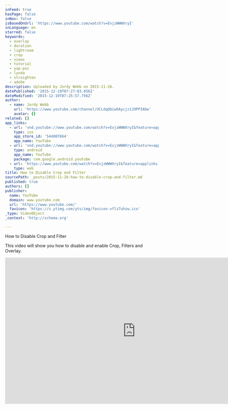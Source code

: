 ```yaml
---
inFeed: true
hasPage: false
inNav: false
isBasedOnUrl: 'https://www.youtube.com/watch?v=EvjzWWWXryI'
inLanguage: en
starred: false
keywords:
  - overlay
  - duration
  - lightroom
  - crop
  - views
  - tutorial
  - yap-poz
  - lynda
  - straighten
  - adobe
description: Uploaded by Jordy Webb on 2015-11-26.
datePublished: '2015-12-19T07:27:03.856Z'
dateModified: '2015-12-19T07:25:57.756Z'
author:
  - name: Jordy Webb
    url: 'https://www.youtube.com/channel/UCLdqQ6iw6Aycjz1JOPPIAbw'
    avatar: {}
related: []
app_links:
  - url: 'vnd.youtube://www.youtube.com/watch?v=EvjzWWWXryI&feature=applinks'
    type: ios
    app_store_id: '544007664'
    app_name: YouTube
  - url: 'vnd.youtube://www.youtube.com/watch?v=EvjzWWWXryI&feature=applinks'
    type: android
    app_name: YouTube
    package: com.google.android.youtube
  - url: 'https://www.youtube.com/watch?v=EvjzWWWXryI&feature=applinks'
    type: web
title: How to Disable Crop and Filter
sourcePath: _posts/2015-11-28-how-to-disable-crop-and-filter.md
published: true
authors: []
publisher:
  name: YouTube
  domain: www.youtube.com
  url: 'https://www.youtube.com/'
  favicon: 'https://s.ytimg.com/yts/img/favicon-vflz7uhzw.ico'
_type: VideoObject
_context: 'http://schema.org'

---
```

How to Disable Crop and Filter

This video will show you how to disable and enable Crop, Filters and Overlay.

<iframe src="https://cdn.embedly.com/widgets/media.html?src=https%3A%2F%2Fwww.youtube.com%2Fembed%2FEvjzWWWXryI%3Ffeature%3Doembed&amp;url=https%3A%2F%2Fwww.youtube.com%2Fwatch%3Fv%3DEvjzWWWXryI&amp;image=https%3A%2F%2Fi.ytimg.com%2Fvi%2FEvjzWWWXryI%2Fhqdefault.jpg&amp;key=b7d04c9b404c499eba89ee7072e1c4f7&amp;type=text%2Fhtml&amp;schema=youtube" width="854" height="480" scrolling="no" frameborder="0" allowfullscreen="allowfullscreen" style=""></iframe>